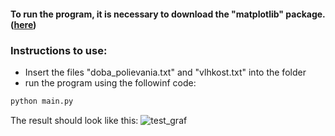 #### To run the program, it is necessary to download the "matplotlib" package. ([here](https://matplotlib.org/stable/install/index.html))

### Instructions to use:
- Insert the files "doba_polievania.txt" and "vlhkost.txt" into the folder
- run the program using the followinf code:
```python
python main.py
```

The result should look like this:
![test_graf](https://github.com/user-attachments/assets/e9665d13-87e9-4bf5-8e4d-a7831ee50edb)
